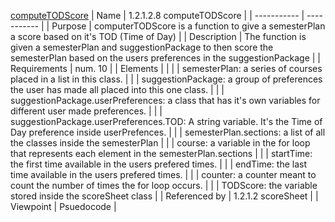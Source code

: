 [computeTODScore](TeamTwoFiles/computeTODScore.txt)
| Name | 1.2.1.2.8 computeTODScore |
| ----------- | ----------- |
| Purpose | computerTODScore is a function to give a semesterPlan a score based on it's TOD (Time of Day) |
| Description | The function is given a semesterPlan and suggestionPackage to then score the semesterPlan based on the users preferences in the suggestionPackage |
| Requirements | num. 10 |
| Elements |  |
|  | semesterPlan: a series of courses placed in a list in this class. |
|  | suggestionPackage: a group of preferences the user has made all placed into this one class. |
|  | suggestionPackage.userPreferences: a class that has it's own variables for different user made preferences. |
|  | suggestionPackage.userPreferences.TOD: A string variable. It's the Time of Day preference inside userPrefences. |
|  | semesterPlan.sections: a list of all the classes inside the semesterPlan |
|  | course: a variable in the for loop that represents each element in the semesterPlan.sections |
|  | startTime: the first time available in the users prefered times. |
|  | endTime: the last time available in the users prefered times. |
|  | counter: a counter meant to count the number of times the for loop occurs. |
|  | TODScore: the variable stored inside the scoreSheet class |
| Referenced by | 1.2.1.2 scoreSheet |
| Viewpoint | Psuedocode |
